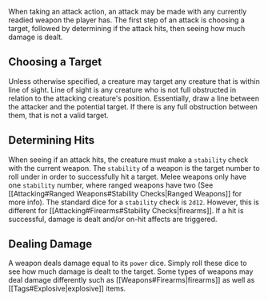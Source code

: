 When taking an attack action, an attack may be made with any currently readied weapon the player has. The first step of an attack is choosing a target, followed by determining if the attack hits, then seeing how much damage is dealt.

## Choosing a Target
Unless otherwise specified, a creature may target any creature that is within line of sight. Line of sight is any creature who is not full obstructed in relation to the attacking creature's position. Essentially, draw a line between the attacker and the potential target. If there is any full obstruction between them, that is not a valid target.

## Determining Hits
When seeing if an attack hits, the creature must make a `stability` check with the current weapon. The `stability` of a weapon is the target number to roll under in order to successfully hit a target. Melee weapons only have one `stability` number, where ranged weapons have two (See [[Attacking#Ranged Weapons#Stability Checks|Ranged Weapons]] for more info). The standard dice for a `stability` check is `2d12`. However, this is different for [[Attacking#Firearms#Stability Checks|firearms]]. If a hit is successful, damage is dealt and/or on-hit affects are triggered.

## Dealing Damage
A weapon deals damage equal to its `power` dice. Simply roll these dice to see how much damage is dealt to the target. Some types of weapons may deal damage differently such as [[Weapons#Firearms|firearms]] as well as [[Tags#Explosive|explosive]] items.
